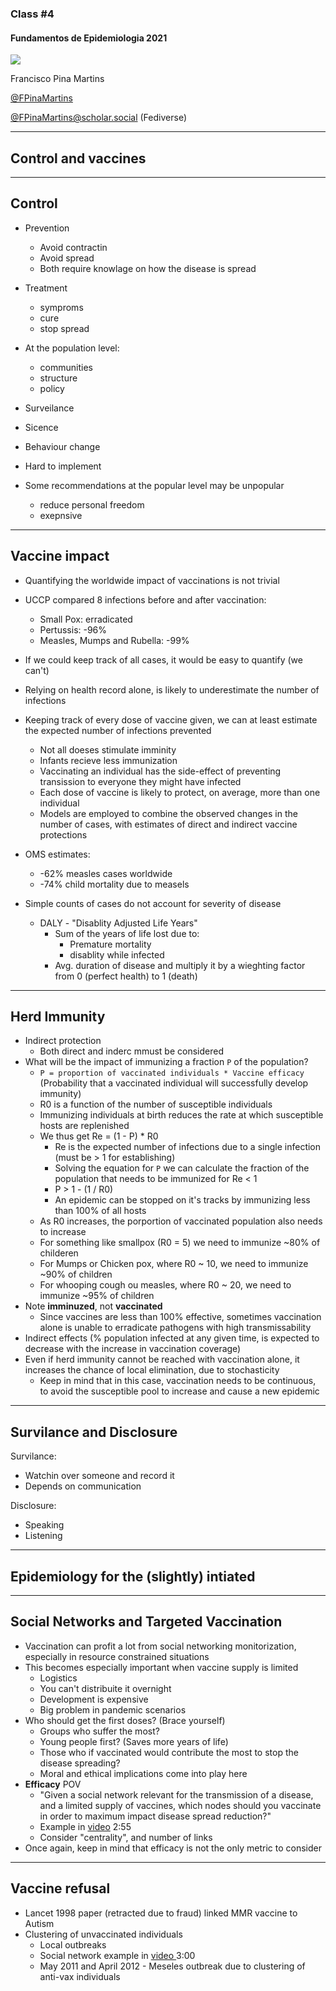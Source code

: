 ### Class #4

#### Fundamentos de Epidemiologia 2021

<img src="common/logo-FCUL.png" style="background:none; border:none; box-shadow:none;">

Francisco Pina Martins

[@FPinaMartins](https://twitter.com/FPinaMartins)

[@FPinaMartins@scholar.social](https://scholar.social/@FPinaMartins) (Fediverse)

---

## Control and vaccines

---

## Control

* Prevention
  * Avoid contractin
  * Avoid spread
  * Both require knowlage on how the disease is spread
* Treatment
  * symproms
  * cure
  * stop spread

* At the population level:
  * communities
  * structure
  * policy
* Surveilance
* Sicence
* Behaviour change
* Hard to implement

* Some recommendations at the popular level may be unpopular
  * reduce personal freedom
  * exepnsive

---

## Vaccine impact

* Quantifying the worldwide impact of vaccinations is not trivial
* UCCP compared 8 infections before and after vaccination:
  * Small Pox: erradicated
  * Pertussis: -96%
  * Measles, Mumps and Rubella: -99%

* If we could keep track of all cases, it would be easy to quantify (we can't)
* Relying on health record alone, is likely to underestimate the number of infections
* Keeping track of every dose of vaccine given, we can at least estimate the expected number of infections prevented
  * Not all doeses stimulate imminity
  * Infants recieve less immunization
  * Vaccinating an individual has the side-effect of preventing transission to everyone they might have infected
  * Each dose of vaccine is likely to protect, on average, more than one individual
  * Models are employed to combine the observed changes in the number of cases, with estimates of direct and indirect vaccine protections
* OMS estimates:
  * -62% measles cases worldwide
  * -74% child mortality due to measels
* Simple counts of cases do not account for severity of disease
  * DALY - "Disablity Adjusted Life Years"
    * Sum of the years of life lost due to:
      * Premature mortality
      * disablity while infected
    * Avg. duration of disease and multiply it by a wieghting factor from 0 (perfect health) to 1 (death)

---

## Herd Immunity

* Indirect protection
  * Both direct and inderc mmust be considered
* What will be the impact of immunizing a fraction `P` of the population?
  * `P = proportion of vaccinated individuals * Vaccine efficacy` (Probability that a vaccinated individual will successfully develop immunity)
  * R0 is a function of the number of susceptible individuals
  * Immunizing individuals at birth reduces the rate at which susceptible hosts are replenished
  * We thus get Re = (1 - P) * R0
    * Re is the expected number of infections due to a single infection (must be > 1 for establishing)
    * Solving the equation for `P` we can calculate the fraction of the population that needs to be immunized for Re < 1
    * P > 1 - (1 / R0)
    * An epidemic can be stopped on it's tracks by immunizing less than 100% of all hosts
  * As R0 increases, the porportion of vaccinated population also needs to increase
  * For something like smallpox (R0 = 5) we need to immunize ~80% of childeren
  * For Mumps or Chicken pox, where R0 ~ 10, we need to immunize ~90% of children
  * For whooping cough ou measles, where R0 ~ 20, we need to immunize ~95% of children
* Note **imminuzed**, not **vaccinated**
  * Since vaccines are less than 100% effective, sometimes vaccination alone is unable to erradicate pathogens with high transmissability
* Indirect effects (% population infected at any given time, is expected to decrease with the increase in vaccination coverage)
* Even if herd immunity cannot be reached with vaccination alone, it increases the chance of local elimination, due to stochasticity
  * Keep in mind that in this case, vaccination needs to be continuous, to avoid the susceptible pool to increase and cause a new epidemic

---

## Survilance and Disclosure

Survilance:
 * Watchin over someone and record it
 * Depends on communication

Disclosure:
 * Speaking
 * Listening

---

## Epidemiology for the (slightly) intiated

---

## Social Networks and Targeted Vaccination

* Vaccination can profit a lot from social networking monitorization, especially in resource constrained situations
* This becomes especially important when vaccine supply is limited
  * Logistics
  * You can't distribuite it overnight
  * Development is expensive
  * Big problem in pandemic scenarios
* Who should get the first doses? (Brace yourself)
  * Groups who suffer the most?
  * Young people first? (Saves more years of life)
  * Those who if vaccinated would contribute the most to stop the disease spreading?
  * Moral and ethical implications come into play here
* **Efficacy** POV
  * "Given a social network relevant for the transmission of a disease, and a limited supply of vaccines, which nodes should you vaccinate in order to maximum impact disease spread reduction?"
  * Example in [video](https://www.coursera.org/learn/epidemics/lecture/dFBjP/social-networks-and-targeted-vaccination) 2:55
  * Consider "centrality", and number of links
* Once again, keep in mind that efficacy is not the only metric to consider

---

## Vaccine refusal

* Lancet 1998 paper (retracted due to fraud) linked MMR vaccine to Autism
* Clustering of unvaccinated individuals
  * Local outbreaks
  * Social network example in [video ](https://www.coursera.org/learn/epidemics/lecture/lkME1/vaccination-refusal) 3:00
  * May 2011 and April 2012 -  Meseles outbreak due to clustering of anti-vax individuals
